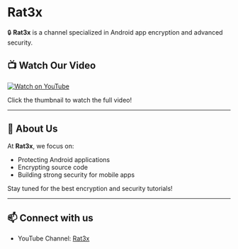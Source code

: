 # Rat3x

🔒 **Rat3x** is a channel specialized in Android app encryption and advanced security.

## 📺 Watch Our Video

[![Watch on YouTube](https://img.youtube.com/vi/VIDEO_ID/hqdefault.jpg)](https://www.youtube.com/watch?v=qdSvkrfcmVo&ab_channel=RAT3X)

Click the thumbnail to watch the full video!

---

## 🚀 About Us

At **Rat3x**, we focus on:
- Protecting Android applications
- Encrypting source code
- Building strong security for mobile apps

Stay tuned for the best encryption and security tutorials!

---

## 📫 Connect with us

- YouTube Channel: [Rat3x](https://www.youtube.com/channel/Rat3x634)
